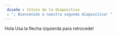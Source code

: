 ```yaml
---
 diseño : título de la diapositiva
 : "¡ Bienvenido a nuestra segunda diapositiva! "
---
```

Hola
Usa la flecha izquierda para retrocede!
